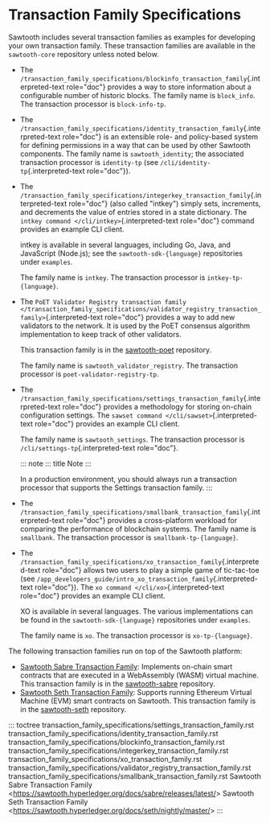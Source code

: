 # Transaction Family Specifications

Sawtooth includes several transaction families as examples for
developing your own transaction family. These transaction families are
available in the `sawtooth-core` repository unless noted below.

-   The
    `/transaction_family_specifications/blockinfo_transaction_family`{.interpreted-text
    role="doc"} provides a way to store information about a configurable
    number of historic blocks. The family name is `block_info`. The
    transaction processor is `block-info-tp`.

-   The
    `/transaction_family_specifications/identity_transaction_family`{.interpreted-text
    role="doc"} is an extensible role- and policy-based system for
    defining permissions in a way that can be used by other Sawtooth
    components. The family name is `sawtooth_identity`; the associated
    transaction processor is `identity-tp` (see
    `/cli/identity-tp`{.interpreted-text role="doc"}).

-   The
    `/transaction_family_specifications/integerkey_transaction_family`{.interpreted-text
    role="doc"} (also called \"intkey\") simply sets, increments, and
    decrements the value of entries stored in a state dictionary. The
    `intkey command </cli/intkey>`{.interpreted-text role="doc"} command
    provides an example CLI client.

    intkey is available in several languages, including Go, Java, and
    JavaScript (Node.js); see the `sawtooth-sdk-{language}` repositories
    under `examples`.

    The family name is `intkey`. The transaction processor is
    `intkey-tp-{language}`.

-   The `PoET Validator Registry transaction
    family </transaction_family_specifications/validator_registry_transaction_family>`{.interpreted-text
    role="doc"} provides a way to add new validators to the network. It
    is used by the PoET consensus algorithm implementation to keep track
    of other validators.

    This transaction family is in the
    [sawtooth-poet](https://github.com/hyperledger/sawtooth-poet)
    repository.

    The family name is `sawtooth_validator_registry`. The transaction
    processor is `poet-validator-registry-tp`.

-   The
    `/transaction_family_specifications/settings_transaction_family`{.interpreted-text
    role="doc"} provides a methodology for storing on-chain
    configuration settings. The
    `sawset command </cli/sawset>`{.interpreted-text role="doc"}
    provides an example CLI client.

    The family name is `sawtooth_settings`. The transaction processor is
    `/cli/settings-tp`{.interpreted-text role="doc"}.

    ::: note
    ::: title
    Note
    :::

    In a production environment, you should always run a transaction
    processor that supports the Settings transaction family.
    :::

-   The
    `/transaction_family_specifications/smallbank_transaction_family`{.interpreted-text
    role="doc"} provides a cross-platform workload for comparing the
    performance of blockchain systems. The family name is `smallbank`.
    The transaction processor is `smallbank-tp-{language}`.

-   The
    `/transaction_family_specifications/xo_transaction_family`{.interpreted-text
    role="doc"} allows two users to play a simple game of tic-tac-toe
    (see
    `/app_developers_guide/intro_xo_transaction_family`{.interpreted-text
    role="doc"}). The `xo command </cli/xo>`{.interpreted-text
    role="doc"} provides an example CLI client.

    XO is available in several languages. The various implementations
    can be found in the `sawtooth-sdk-{language}` repositories under
    `examples`.

    The family name is `xo`. The transaction processor is
    `xo-tp-{language}`.

The following transaction families run on top of the Sawtooth platform:

-   [Sawtooth Sabre Transaction
    Family](https://sawtooth.hyperledger.org/docs/sabre/releases/latest/):
    Implements on-chain smart contracts that are executed in a
    WebAssembly (WASM) virtual machine. This transaction family is in
    the [sawtooth-sabre](https://github.com/hyperledger/sawtooth-sabre)
    repository.
-   [Sawtooth Seth Transaction
    Family](https://sawtooth.hyperledger.org/docs/seth/nightly/master/):
    Supports running Ethereum Virtual Machine (EVM) smart contracts on
    Sawtooth. This transaction family is in the
    [sawtooth-seth](https://github.com/hyperledger/sawtooth-seth)
    repository.

::: toctree
transaction_family_specifications/settings_transaction_family.rst
transaction_family_specifications/identity_transaction_family.rst
transaction_family_specifications/blockinfo_transaction_family.rst
transaction_family_specifications/integerkey_transaction_family.rst
transaction_family_specifications/xo_transaction_family.rst
transaction_family_specifications/validator_registry_transaction_family.rst
transaction_family_specifications/smallbank_transaction_family.rst
Sawtooth Sabre Transaction Family
\<<https://sawtooth.hyperledger.org/docs/sabre/releases/latest/>\>
Sawtooth Seth Transaction Family
\<<https://sawtooth.hyperledger.org/docs/seth/nightly/master/>\>
:::

<!--
  Licensed under Creative Commons Attribution 4.0 International License
  https://creativecommons.org/licenses/by/4.0/
-->
